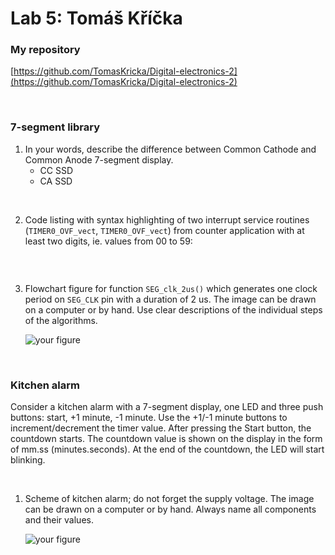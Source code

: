 # Lab 5: Tomáš Kříčka

### My repository
[https://github.com/TomasKricka/Digital-electronics-2](https://github.com/TomasKricka/Digital-electronics-2)

<br>

### 7-segment library

1. In your words, describe the difference between Common Cathode and Common Anode 7-segment display.
   * CC SSD
   * CA SSD

<br>

2. Code listing with syntax highlighting of two interrupt service routines (`TIMER0_OVF_vect`, `TIMER0_OVF_vect`) from counter application with at least two digits, ie. values from 00 to 59:

```c

```
<br>

3. Flowchart figure for function `SEG_clk_2us()` which generates one clock period on `SEG_CLK` pin with a duration of 2&nbsp;us. The image can be drawn on a computer or by hand. Use clear descriptions of the individual steps of the algorithms.

   ![your figure](images/.PNG)

<br>

### Kitchen alarm

Consider a kitchen alarm with a 7-segment display, one LED and three push buttons: start, +1 minute, -1 minute. Use the +1/-1 minute buttons to increment/decrement the timer value. After pressing the Start button, the countdown starts. The countdown value is shown on the display in the form of mm.ss (minutes.seconds). At the end of the countdown, the LED will start blinking.

<br>

1. Scheme of kitchen alarm; do not forget the supply voltage. The image can be drawn on a computer or by hand. Always name all components and their values.

   ![your figure](images/.PNG)